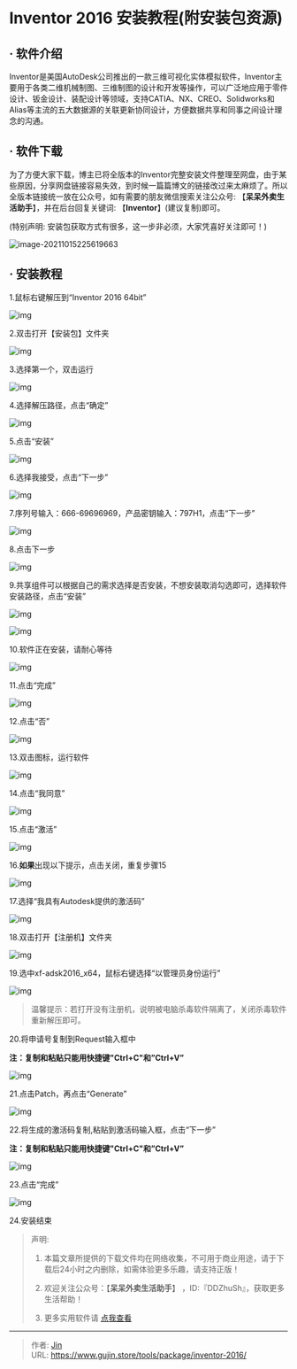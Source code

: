 # Inventor 2016 安装教程(附安装包资源)


## · 软件介绍
Inventor是美国AutoDesk公司推出的一款三维可视化实体模拟软件，Inventor主要用于各类二维机械制图、三维制图的设计和开发等操作，可以广泛地应用于零件设计、钣金设计、装配设计等领域，支持CATIA、NX、CREO、Solidworks和Alias等主流的五大数据源的关联更新协同设计，方便数据共享和同事之间设计理念的沟通。

## · 软件下载
为了方便大家下载，博主已将全版本的Inventor完整安装文件整理至网盘，由于某些原因，分享网盘链接容易失效，到时候一篇篇博文的链接改过来太麻烦了。所以全版本链接统一放在公众号，如有需要的朋友微信搜索关注公众号: 【**呆呆外卖生活助手**】，并在后台回复关键词: 【**Inventor**】(建议复制)即可。

(特别声明: 安装包获取方式有很多，这一步非必须，大家凭喜好关注即可！)

![image-20211015225619663](https://img.gujin.store/img/image-20211015225619663.png)

## · 安装教程

1.鼠标右键解压到“Inventor 2016 64bit”

![img](https://img.gujin.store/img/v2-d929683af3e69fc6172f6d3daae1b0e4_720w.png)



2.双击打开【安装包】文件夹

![img](https://img.gujin.store/img/v2-81ec952e400cb12d1883894787a0a95b_720w.png)

3.选择第一个，双击运行

![img](https://img.gujin.store/img/v2-87d017f0f70223c7494886edb02c7a3d_720w.png)

4.选择解压路径，点击“确定”

![img](https://img.gujin.store/img/v2-13e1200baadebe87a8e654ff536eb5b3_720w.png)



5.点击“安装”

![img](https://img.gujin.store/img/v2-9ed8760e67527c70a47cb9af7e08d4e0_720w.png)

6.选择我接受，点击“下一步”

![img](https://img.gujin.store/img/v2-c2a5f22e1c609ee4a4248334d1513bd4_720w.png)

7.序列号输入：666-69696969，产品密钥输入：797H1，点击“下一步”

![img](https://img.gujin.store/img/v2-a4c1a37c99e9d981b91861f007a42cff_720w.png)



8.点击下一步

![img](https://img.gujin.store/img/v2-e388789f5565d5b602a513037c091c41_720w.png)

9.共享组件可以根据自己的需求选择是否安装，不想安装取消勾选即可，选择软件安装路径，点击“安装”

![img](https://img.gujin.store/img/v2-69ab057754766b2670bb08ddf4bc15fe_720w.png)

![img](https://img.gujin.store/img/v2-65b994d4a62f331c6fc935e1c9217021_720w.png)

10.软件正在安装，请耐心等待

![img](https://img.gujin.store/img/v2-4cd90d09a2a8f9f4f494bd8e98cfbbd1_720w.png)

11.点击“完成”

![img](https://img.gujin.store/img/v2-a242e2b0e3eb08a19ace6513a59be2a5_720w.png)

12.点击“否”

![img](https://img.gujin.store/img/v2-f1fee570cac3bd081076172755b1e2fd_720w.png)

13.双击图标，运行软件

![img](https://img.gujin.store/img/v2-8720a1f24407d0db3dcbe4f41b4abe28_720w.png)

14.点击“我同意”

![img](https://img.gujin.store/img/v2-816c14bb8815d5a7d31ed1a2290e98e1_720w.png)

15.点击“激活”

![img](https://img.gujin.store/img/v2-5db3ba7d10bf5124660615827c774b7e_720w.png)

16.**如果**出现以下提示，点击关闭，重复步骤15

![img](https://img.gujin.store/img/v2-b7eecf953ddda0f56cb3cb06e245e956_720w.png)

17.选择“我具有Autodesk提供的激活码”

![img](https://img.gujin.store/img/v2-d35dee2ab8b4de3d6bc37c4ec1082a48_720w.png)

18.双击打开【注册机】文件夹

![img](https://img.gujin.store/img/v2-898903f8febd096f3887287e85528039_720w.png)



19.选中xf-adsk2016_x64，鼠标右键选择“以管理员身份运行”

![img](https://img.gujin.store/img/v2-6c63fed65079e4bb1353fcc06435fd02_720w.png)

> 温馨提示：若打开没有注册机，说明被电脑杀毒软件隔离了，关闭杀毒软件重新解压即可。

20.将申请号复制到Request输入框中

**注：复制和粘贴只能用快捷键"Ctrl+C"和”Ctrl+V”**

![img](https://img.gujin.store/img/v2-2ed8248b08e0f8e6c7760084a8a7558d_720w.png)



21.点击Patch，再点击“Generate”

![img](https://img.gujin.store/img/v2-6a5624c30042451d9d974a1e10565951_720w.png)

22.将生成的激活码复制,粘贴到激活码输入框，点击“下一步”

**注：复制和粘贴只能用快捷键"Ctrl+C"和”Ctrl+V”**

![img](https://img.gujin.store/img/v2-131f781fae7fe8e85498c1e6c8da7cd9_720w.png)



23.点击“完成”

![img](https://img.gujin.store/img/v2-de375cd1eb3c627f0be80dceb3e54ad3_720w.png)

24.安装结束




> 声明: 
>
> 1. 本篇文章所提供的下载文件均在网络收集，不可用于商业用途，请于下载后24小时之内删除，如需体验更多乐趣，请支持正版！
>
> 2. 欢迎关注公众号：【**呆呆外卖生活助手**】 ，ID:『DDZhuSh』，获取更多生活帮助！
>
> 3. 更多实用软件请  [点我查看](/tools)

---

> 作者: [Jin](https://img.gujin.store/img/favicon.ico)  
> URL: https://www.gujin.store/tools/package/inventor-2016/  

